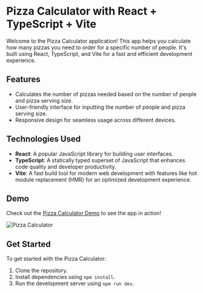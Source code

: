 # Pizza Calculator with React + TypeScript + Vite

Welcome to the Pizza Calculator application! This app helps you calculate how many pizzas you need to order for a specific number of people. It's built using React, TypeScript, and Vite for a fast and efficient development experience.

## Features

- Calculates the number of pizzas needed based on the number of people and pizza serving size.
- User-friendly interface for inputting the number of people and pizza serving size.
- Responsive design for seamless usage across different devices.

## Technologies Used

- **React**: A popular JavaScript library for building user interfaces.
- **TypeScript**: A statically typed superset of JavaScript that enhances code quality and developer productivity.
- **Vite**: A fast build tool for modern web development with features like hot module replacement (HMR) for an optimized development experience.

## Demo

Check out the [Pizza Calculator Demo](https://sweet-chebakia-e628b3.netlify.app/) to see the app in action!

![Pizza Calculator]("/demo.png")

## Get Started

To get started with the Pizza Calculator:

1. Clone the repository.
2. Install dependencies using `npm install`.
3. Run the development server using `npm run dev`.


